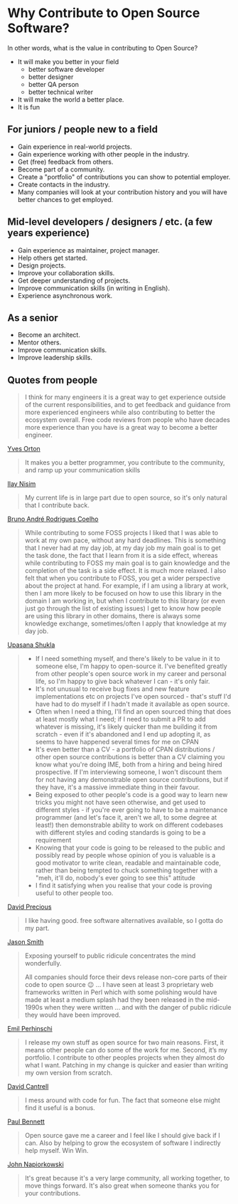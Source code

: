 # Why Contribute to Open Source Software?

In other words, what is the value in contributing to Open Source?

* It will make you better in your field
    * better software developer
    * better designer
    * better QA person
    * better technical writer
* It will make the world a better place.
* It is fun

## For juniors / people new to a field

* Gain experience in real-world projects.
* Gain experience working with other people in the industry.
* Get (free) feedback from others.
* Become part of a community.
* Create a "portfolio" of contributions you can show to potential employer.
* Create contacts in the industry.
* Many companies will look at your contribution history and you will have better chances to get employed.

## Mid-level developers / designers / etc. (a few years experience)

* Gain experience as maintainer, project manager.
* Help others get started.
* Design projects.
* Improve your collaboration skills.
* Get deeper understanding of projects.
* Improve communication skills (in writing in English).
* Experience asynchronous work.

## As a senior

* Become an architect.
* Mentor others.
* Improve communication skills.
* Improve leadership skills.

## Quotes from people

> I think for many engineers it is a great way to get experience outside of the current responsibilities, and to get feedback and guidance from more experienced engineers while also contributing to better the ecosystem overall. Free code reviews from people who have decades more experience than you have is a great way to become a better engineer.

[Yves Orton](https://www.linkedin.com/in/yvesorton/)

> It makes you a better programmer, you contribute to the community, and ramp up your communication skills

[Ilay Nisim](https://www.linkedin.com/in/ilay-nisim-9561369/)

> My current life is in large part due to open source, so it's only natural that I contribute back.

[Bruno André Rodrigues Coelho](https://www.linkedin.com/in/brodriguesco/)

> While contributing to some FOSS projects I liked that I was able to work at my own pace, without any hard deadlines. This is something that I never had at my day job, at my day job my main goal is to get the task done, the fact that I learn from it is a side effect, whereas while contributing to FOSS my main goal is to gain knowledge and the completion of the task is a side effect. It is much more relaxed. I also felt that when you contribute to FOSS, you get a wider perspective about the project at hand. For example, if I am using a library at work, then I am more likely to be focused on how to use this library in the domain I am working in, but when I contribute to this library (or even just go through the list of existing issues) I get to know how people are using this library in other domains, there is always some knowledge exchange, sometimes/often I apply that knowledge at my day job.

[Upasana Shukla](https://www.linkedin.com/in/upasana-shukla/)

> * If I need something myself, and there's likely to be value in it to someone else, I'm happy to open-source it. I've benefited greatly from other people's open source work in my career and personal life, so I'm happy to give back whatever I can - it's only fair.
> * It's not unusual to receive bug fixes and new feature implementations etc on projects I've open sourced - that's stuff I'd have had to do myself if I hadn't made it available as open source.
> * Often when I need a thing, I'll find an open sourced thing that does at least mostly what I need; if I need to submit a PR to add whatever is missing, it's likely quicker than me building it from scratch - even if it's abandoned and I end up adopting it, as seems to have happened several times for me on CPAN
> * It's even better than a CV - a portfolio of CPAN distributions / other open source contributions is better than a CV claiming you know what you're doing IME, both from a hiring and being hired prospective. If I'm interviewing someone, I won't discount them for not having any demonstrable open source contributions, but if they have, it's a massive immediate thing in their favour.
> * Being exposed to other people's code is a good way to learn new tricks you might not have seen otherwise, and get used to different styles - if you're ever going to have to be a maintenance programmer (and let's face it, aren't we all, to some degree at least!) then demonstrable ability to work on different codebases with different styles and coding standards is going to be a requirement
> * Knowing that your code is going to be released to the public and possibly read by people whose opinion of you is valuable is a good motivator to write clean, readable and maintainable code, rather than being tempted to chuck something together with a "meh, it'll do, nobody's ever going to see this" attitude
> * I find it satisfying when you realise that your code is proving useful to other people too.

[David Precious](https://www.linkedin.com/in/bigpresh/)

> I like having good. free software alternatives available, so I gotta do my part.

[Jason Smith](https://www.linkedin.com/in/jason-smith-8668a081/)


> Exposing yourself to public ridicule concentrates the mind wonderfully.
>
> All companies should force their devs release non-core parts of their code to open source 😉 ...
> I have seen at least 3 proprietary web frameworks written in Perl which with some polishing would have made at least a medium splash had they been released in the mid-1990s when they were written ... and with the danger of public ridicule they would have been improved.

[Emil Perhinschi](https://www.linkedin.com/in/emilperhinschi/)

> I release my own stuff as open source for two main reasons. First, it means other people can do some of the work for me. Second, it’s my portfolio.
> I contribute to other peoples projects when they almost do what I want. Patching in my change is quicker and easier than writing my own version from scratch.

[David Cantrell](https://www.linkedin.com/in/david-cantrell-60769278/)

> I mess around with code for fun. The fact that someone else might find it useful is a bonus.

[Paul Bennett](https://www.linkedin.com/in/pwb712/)

> Open source gave me a career and I feel like I should give back if I can. Also by helping to grow the ecosystem of software I indirectly help myself.  Win Win.

[John Napiorkowski](https://www.linkedin.com/in/jnapiorkowski/)

> It's great because it's a very large community, all working together, to move things forward. It's also great when someone thanks you for your contributions.


